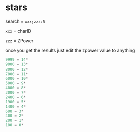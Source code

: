 # stars

search = `xxx;zzz:5`


`xxx` = charID

`zzz` = ZPower

once you get the results just edit the zpower value to anything
```py
9999 = 14*
9000 = 13*
8000 = 12*
7000 = 11*
6000 = 10*
5000 = 9*
4000 = 8*
3000 = 7*
2400 = 6*
1900 = 5*
1400 = 4*
600 = 3*
400 = 2*
200 = 1*
100 = 0*
